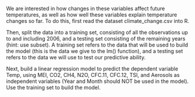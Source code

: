 We are interested in how changes in these variables affect future temperatures, as well as how well these variables explain temperature changes so far. To do this, first read the dataset climate_change.csv into R.

Then, split the data into a training set, consisting of all the observations up to and including 2006, and a testing set consisting of the remaining years (hint: use subset). A training set refers to the data that will be used to build the model (this is the data we give to the lm() function), and a testing set refers to the data we will use to test our predictive ability.

Next, build a linear regression model to predict the dependent variable Temp, using MEI, CO2, CH4, N2O, CFC.11, CFC.12, TSI, and Aerosols as independent variables (Year and Month should NOT be used in the model). Use the training set to build the model.
